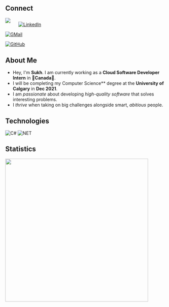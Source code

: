 ## Connect
<img align="left" style="margin-right: 25px;" src="https://user-images.githubusercontent.com/50682117/111104991-83fbee80-8517-11eb-8948-cffde8b5c689.png">

<div style="margin-top: 30px;">

  [![LinkedIn](https://img.shields.io/badge/-Linkedin-black?style=for-the-badge&logo=Linkedin)](https://www.linkedin.com/in/sukhjot-sekhon/)  
</div>
<div style="margin-top: 5px;">

  [![GMail](https://img.shields.io/badge/-Say%20Hi!-black?style=for-the-badge&logo=gmail&logoColor=white)](mailto:sukhjot.sekhon@ucalgary.ca)  
</div>
<div style="margin-top: 5px;">

  [![GitHub](https://img.shields.io/badge/GitHub-black.svg?&style=for-the-badge&logo=github&logoColor=white)](https://github.com/sukhjot-sekhon)   
</div>

## About Me
* Hey, I'm **Sukh**. I am currently working as a **Cloud Software Developer Intern** in 🍁**Canada**🍁.  
* I will be completing my Computer Science** degree at the **University of Calgary** in **Dec 2021**.  
* I am *passionate* about developing *high-quality software* that solves interesting problems.  
* I *thrive* when taking on big challenges alongside smart, *abitious* people.

## Technologies
![C#](https://img.shields.io/badge/C%23%20-%23239120.svg?&style=for-the-badge&logo=c-sharp&logoColor=white)
![NET](https://img.shields.io/badge/Framework-%23239120.svg?&style=for-the-badge&logo=.NET&logoColor=white)

## Statistics
<p align='left'>
  <a href="#"><img src="https://github-readme-stats.vercel.app/api?username=sukhjot-sekhon&show_icons=true&theme=radical" width="450"></a>
</p>